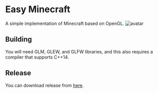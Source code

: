 # Easy Minecraft
A simple implementation of Minecraft based on OpenGL.
![avatar](https://raw.githubusercontent.com/wnkai/EasyMinecraft/master/img/Snipaste_2019-11-12_16-20-39.jpg)

## Building
You will need GLM, GLEW, and GLFW libraries, and this also requires a compiler that supports C++14.

## Release

You can download release from [here](https://github.com/wnkai/EasyMinecraft/releases).
